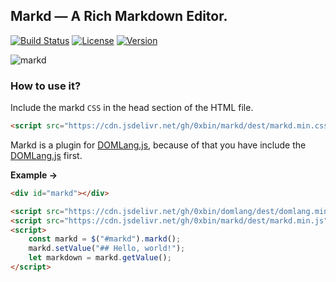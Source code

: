 ## Markd — A Rich Markdown Editor.

[![Build Status](https://travis-ci.org/0xbin/markd.svg?branch=master)](https://travis-ci.org/0xbin/markd)
[![License](https://img.shields.io/github/license/0xbin/markd.svg)](https://github.com/0xbin/markd/blob/master/LICENSE)
[![Version](https://img.shields.io/github/release/0xbin/markd.svg)](https://github.com/0xbin/markd/releases/latest)

![markd](https://user-images.githubusercontent.com/11387981/66248361-406d5480-e769-11e9-9e4c-9cb810f7e390.PNG)



### How to use it?

Include the markd `CSS` in the head section of the HTML file.

```html
<script src="https://cdn.jsdelivr.net/gh/0xbin/markd/dest/markd.min.css"></script>
```

Markd is a plugin for [DOMLang.js](https://github.com/0xbin/domlang), because of that you have include the [DOMLang.js](https://github.com/0xbin/domlang) first.

**Example →**

```html
<div id="markd"></div>

<script src="https://cdn.jsdelivr.net/gh/0xbin/domlang/dest/domlang.min.js"></script>
<script src="https://cdn.jsdelivr.net/gh/0xbin/markd/dest/markd.min.js"></script>
<script>
    const markd = $("#markd").markd();
    markd.setValue("## Hello, world!");
    let markdown = markd.getValue();
</script>
```



